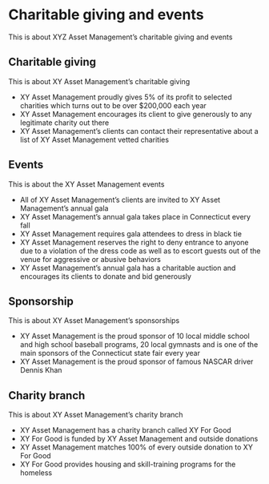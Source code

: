 # Charitable giving and events

This is about XYZ Asset Management’s charitable giving and events

## Charitable giving

This is about XY Asset Management’s charitable giving

- XY Asset Management proudly gives 5% of its profit to selected charities which turns out to be over $200,000 each year
- XY Asset Management encourages its client to give generously to any legitimate charity out there
- XY Asset Management’s clients can contact their representative about a list of XY Asset Management vetted charities

## Events

This is about the XY Asset Management events

- All of XY Asset Management’s clients are invited to XY Asset Management’s annual gala
- XY Asset Management’s annual gala takes place in Connecticut every fall
- XY Asset Management requires gala attendees to dress in black tie
- XY Asset Management reserves the right to deny entrance to anyone due to a violation of the dress code as well as to escort guests out of the venue for aggressive or abusive behaviors
- XY Asset Management’s annual gala has a charitable auction and encourages its clients to donate and bid generously

## Sponsorship

This is about XY Asset Management’s sponsorships

- XY Asset Management is the proud sponsor of 10 local middle school and high school baseball programs, 20 local gymnasts and is one of the main sponsors of the Connecticut state fair every year
- XY Asset Management is the proud sponsor of famous NASCAR driver Dennis Khan

## Charity branch

This is about XY Asset Management’s charity branch

- XY Asset Management has a charity branch called XY For Good
- XY For Good is funded by XY Asset Management and outside donations
- XY Asset Management matches 100% of every outside donation to XY For Good
- XY For Good provides housing and skill-training programs for the homeless